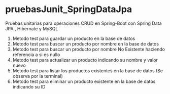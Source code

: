 # pruebasJunit_SpringDataJpa
Pruebas unitarias para operaciones CRUD en Spring-Boot con Spring Data JPA , Hibernate y MySQL

1. Metodo test para guardar un producto en la base de datos 
2. Metodo test para buscar un producto por nombre en la base de datos
3. Metodo test para buscar un producto por nombre No Existente haciendo referencia a si es nullo
4. Metodo test para actualizar un producto indicando su nombre y valor nuevo 
5. Metodo test para listar los productos existentes en la base de datos (Se observa por la terminal)
6. Metodo test para eliminar un producto existente en la base de datos indicando su ID
